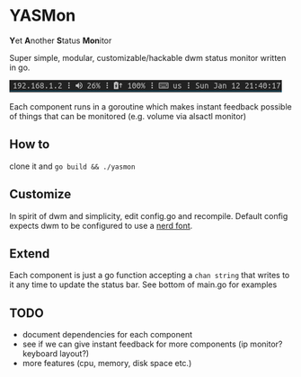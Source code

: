 # YASMon

**Y**et **A**nother **S**tatus **Mon**itor

Super simple, modular, customizable/hackable dwm status monitor written in go.

![Demo](https://raw.githubusercontent.com/maggisk/yasmon/master/demo.png)

Each component runs in a goroutine which makes instant feedback possible of things that can be monitored (e.g. volume via alsactl monitor)

## How to
clone it and `go build && ./yasmon`

## Customize
In spirit of dwm and simplicity, edit config.go and recompile.
Default config expects dwm to be configured to use a [nerd font](https://www.nerdfonts.com/font-downloads).

## Extend
Each component is just a go function accepting a `chan string` that writes to it any time to update the status bar.
See bottom of main.go for examples

## TODO
* document dependencies for each component
* see if we can give instant feedback for more components (ip monitor? keyboard layout?)
* more features (cpu, memory, disk space etc.)
